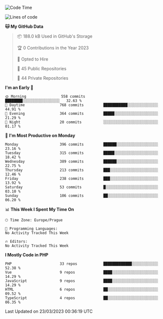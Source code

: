 <!--START_SECTION:waka-->
![Code Time](http://img.shields.io/badge/Code%20Time-1%2C583%20hrs%2058%20mins-blue)

![Lines of code](https://img.shields.io/badge/From%20Hello%20World%20I%27ve%20Written-529.1%20thousand%20lines%20of%20code-blue)

**🐱 My GitHub Data** 

> 📦 188.0 kB Used in GitHub's Storage 
 > 
> 🏆 0 Contributions in the Year 2023
 > 
> 💼 Opted to Hire
 > 
> 📜 45 Public Repositories 
 > 
> 🔑 44 Private Repositories 
 > 
**I'm an Early 🐤** 

```text
🌞 Morning                558 commits         ████████░░░░░░░░░░░░░░░░░   32.63 % 
🌆 Daytime                768 commits         ███████████░░░░░░░░░░░░░░   44.91 % 
🌃 Evening                364 commits         █████░░░░░░░░░░░░░░░░░░░░   21.29 % 
🌙 Night                  20 commits          ░░░░░░░░░░░░░░░░░░░░░░░░░   01.17 % 
```
📅 **I'm Most Productive on Monday** 

```text
Monday                   396 commits         ██████░░░░░░░░░░░░░░░░░░░   23.16 % 
Tuesday                  315 commits         █████░░░░░░░░░░░░░░░░░░░░   18.42 % 
Wednesday                389 commits         ██████░░░░░░░░░░░░░░░░░░░   22.75 % 
Thursday                 213 commits         ███░░░░░░░░░░░░░░░░░░░░░░   12.46 % 
Friday                   238 commits         ███░░░░░░░░░░░░░░░░░░░░░░   13.92 % 
Saturday                 53 commits          █░░░░░░░░░░░░░░░░░░░░░░░░   03.10 % 
Sunday                   106 commits         ██░░░░░░░░░░░░░░░░░░░░░░░   06.20 % 
```


📊 **This Week I Spent My Time On** 

```text
🕑︎ Time Zone: Europe/Prague

💬 Programming Languages: 
No Activity Tracked This Week

🔥 Editors: 
No Activity Tracked This Week
```

**I Mostly Code in PHP** 

```text
PHP                      33 repos            █████████████░░░░░░░░░░░░   52.38 % 
Vue                      9 repos             ████░░░░░░░░░░░░░░░░░░░░░   14.29 % 
JavaScript               9 repos             ████░░░░░░░░░░░░░░░░░░░░░   14.29 % 
HTML                     6 repos             ██░░░░░░░░░░░░░░░░░░░░░░░   09.52 % 
TypeScript               4 repos             ██░░░░░░░░░░░░░░░░░░░░░░░   06.35 % 
```




 Last Updated on 23/03/2023 00:36:19 UTC
<!--END_SECTION:waka-->
<!--
**AlexKratky/AlexKratky** is a ✨ _special_ ✨ repository because its `README.md` (this file) appears on your GitHub profile.

Here are some ideas to get you started:

- 🔭 I’m currently working on ...
- 🌱 I’m currently learning ...
- 👯 I’m looking to collaborate on ...
- 🤔 I’m looking for help with ...
- 💬 Ask me about ...
- 📫 How to reach me: ...
- 😄 Pronouns: ...
- ⚡ Fun fact: ...
-->
